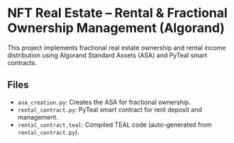 
# NFT Real Estate – Rental & Fractional Ownership Management (Algorand)

This project implements fractional real estate ownership and rental income distribution using Algorand Standard Assets (ASA) and PyTeal smart contracts.

## Files

- `asa_creation.py`: Creates the ASA for fractional ownership.
- `rental_contract.py`: PyTeal smart contract for rent deposit and management.
- `rental_contract.teal`: Compiled TEAL code (auto-generated from `rental_contract.py`).
